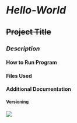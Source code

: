 # **_Hello-World_**
## ~~Project Title~~
### _Description_
#### How to Run Program
#### Files Used
#### Additional Documentation
#### <sub>Versioning</sub>
![](https://i.redd.it/3vwcrmb31rq91.png)

